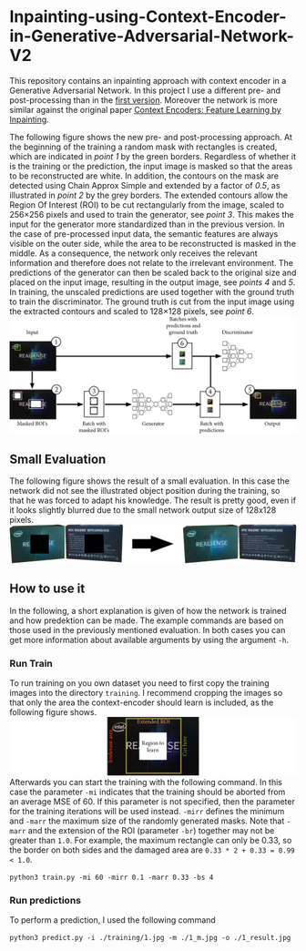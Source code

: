 # Inpainting-using-Context-Encoder-in-Generative-Adversarial-Network-V2
This repository contains an inpainting approach with context encoder in a Generative Adversarial Network.
In this project I use a different pre- and post-processing than in the [first version](https://github.com/StevenCyb/Inpainting-using-Context-Encoder-in-Generative-Adversarial-Network).
Moreover the network is more similar against the original paper [Context Encoders: Feature Learning by Inpainting](https://arxiv.org/abs/1604.07379).

The following figure shows the new pre- and post-processing approach.
At the beginning of the training a random mask with rectangles is created, which are indicated in *point 1* by the green borders. 
Regardless of whether it is the training or the prediction, the input image is masked so that the areas to be reconstructed are white. 
In addition, the contours on the mask are detected using Chain Approx Simple and extended by a factor of *0.5*, as illustrated in *point 2* by the grey borders.
The extended contours allow the Region Of Interest (ROI) to be cut rectangularly from the image, scaled to 256×256 pixels and used to train the generator, see *point 3*.
This makes the input for the generator more standardized than in the previous version.
In the case of pre-processed input data, the semantic features are always visible on the outer side, while the area to be reconstructed is masked in the middle. 
As a consequence, the network only receives the relevant information and therefore does not relate to the irrelevant environment.
The predictions of the generator can then be scaled back to the original size and placed on the input image, resulting in the output image, see *points 4* and *5*.
In training, the unscaled predictions are used together with the ground truth to train the discriminator.
The ground truth is cut from the input image using the extracted contours and scaled to 128×128 pixels, see *point 6*. 
![Overview](/media/overview.png)
## Small Evaluation
The following figure shows the result of a small evaluation. In this case the network did not see the illustrated object position during the training, so that he was forced to adapt his knowledge.
The result is pretty good, even if it looks slightly blurred due to the small network output size of 128x128 pixels.
![Evaluation-Example](/media/example_results.png)
## How to use it
In the following, a short explanation is given of how the network is trained and how predektion can be made.
The example commands are based on those used in the previously mentioned evaluation.
In both cases you can get more information about available arguments by using the argument `-h`.
### Run Train
To run training on you own dataset you need to first copy the training images into the directory `training`.
I recommend cropping the images so that only the area the context-encoder should learn is included, as the following figure shows.
![Perfect-Cut](/media/perfect_cut.png)
Afterwards you can start the training with the following command. In this case the parameter `-mi` indicates that the training should be aborted from an average MSE of 60. If this parameter is not specified, then the parameter for the training iterations will be used instead.
`-mirr` defines the minimum and `-marr` the maximum size of the randomly generated masks. Note that `-marr` and the extension of the ROI (parameter `-br`) together may not be greater than `1.0`. 
For example, the maximum rectangle can only be 0.33, so the border on both sides and the damaged area are `0.33 * 2 + 0.33 = 0.99 < 1.0`.
```
python3 train.py -mi 60 -mirr 0.1 -marr 0.33 -bs 4
```
### Run predictions
To perform a prediction, I used the following command
```
python3 predict.py -i ./training/1.jpg -m ./1_m.jpg -o ./1_result.jpg
```
